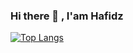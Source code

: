 
### Hi there 👋 , I'am Hafidz



<!-- [![Linkedin Badge](https://img.shields.io/badge/-hafidzafriansyah-0072b1?style=flat&logo=Linkedin&logoColor=white&link=https://www.linkedin.com/in/hafidzafriansyah/)](https://www.linkedin.com/in/hafidzafriansyah/) [![Github Badge](https://img.shields.io/badge/-hfdzafrnsyh-grey?style=flat&logo=github&logoColor=white&link=https://github.com/hfdzafrnsyh/)](https://www.github.com/hfdzafrnsyh/)  -->

<!-- --------- -->
<!-- <p align=left> <img src=https://komarev.com/ghpvc/?username=hfdzafrnsyh alt=hfdzafrnsyh /> </p> -->

<!-- ![Anurag's GitHub stats](https://github-readme-stats-git-masterrstaa-rickstaa.vercel.app/api?username=hfdzafrnsyh&show_icons=true&theme=tokyonight&text_color=ffffff)  -->
[![Top Langs](https://github-readme-stats-git-masterrstaa-rickstaa.vercel.app/api/top-langs/?username=hfdzafrnsyh&hide=blade&show_icons=true&theme=tokyonight&layout=compact&text_color=1E90FF&border_color=70a5fd&bg_color=00004d&border_radius=4&html=false)](https://github.com/hfdzafrnsyh/github-readme-stats)




<!--
--image header
<p align=center> 
  <img src="https://raw.githubusercontent.com/hfdzafrnsyh/hfdzafrnsyh/main/hfdz-cart.png" width=210px /> 
</p>


**hfdzafrnsyh/hfdzafrnsyh** is a ✨ _special_ ✨ repository because its `README.md` (this file) appears on your GitHub profile.


--github readme stats
![Readme Card](https://github-readme-stats.vercel.app/api/pin/?username=hfdzafrnsyh&repo=todos-backend)

--tools
<p><i>Language</i></p>

![](https://img.shields.io/badge/-JavaScript-1a1a30?logo=Javascript&logoColor=yellow)
![](https://img.shields.io/badge/-Php-474a8a?logo=Php&logoColor=white)
![](https://img.shields.io/badge/-Kotlin-f8f8ff?logo=Kotlin&logoColor=b264d9)

<p><i>Framework</i></p>

![](https://img.shields.io/badge/-ReactJs-61dbfb?logo=React&logoColor=f8f8ff)
![](https://img.shields.io/badge/-Laravel-fb503b?logo=Laravel&logoColor=f8f8ff)


Here are some ideas to get you started:


- 🔭 I’m currently working on ...
- 🌱 I’m currently learning ...
- 👯 I’m looking to collaborate on ...
- 🤔 I’m looking for help with ...
- 💬 Ask me about ...
- 📫 How to reach me: ...
- 😄 Pronouns: ...
- ⚡ Fun fact: ...
-->
